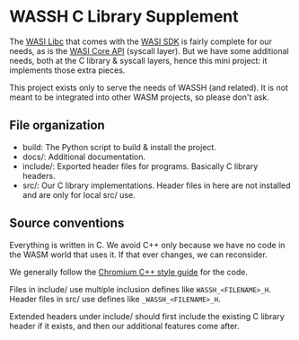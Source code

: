 # WASSH C Library Supplement

The [WASI Libc] that comes with the [WASI SDK] is fairly complete for our needs,
as is the [WASI Core API] (syscall layer).
But we have some additional needs, both at the C library & syscall layers, hence
this mini project: it implements those extra pieces.

This project exists only to serve the needs of WASSH (and related).
It is not meant to be integrated into other WASM projects, so please don't ask.

## File organization

*   build: The Python script to build & install the project.
*   docs/: Additional documentation.
*   include/: Exported header files for programs.  Basically C library headers.
*   src/: Our C library implementations.  Header files in here are not installed
    and are only for local src/ use.

## Source conventions

Everything is written in C.
We avoid C++ only because we have no code in the WASM world that uses it.
If that ever changes, we can reconsider.

We generally follow the [Chromium C++ style guide] for the code.

Files in include/ use multiple inclusion defines like `WASSH_<FILENAME>_H`.
Header files in src/ use defines like `_WASSH_<FILENAME>_H`.

Extended headers under include/ should first include the existing C library
header if it exists, and then our additional features come after.


[Chromium C++ style guide]: https://chromium.googlesource.com/chromium/src/+/HEAD/styleguide/c++/c++.md
[WASI Core API]: https://github.com/CraneStation/wasmtime/blob/master/docs/WASI-api.md
[WASI Libc]: https://github.com/CraneStation/wasi-libc
[WASI SDK]: https://github.com/CraneStation/wasi-sdk
